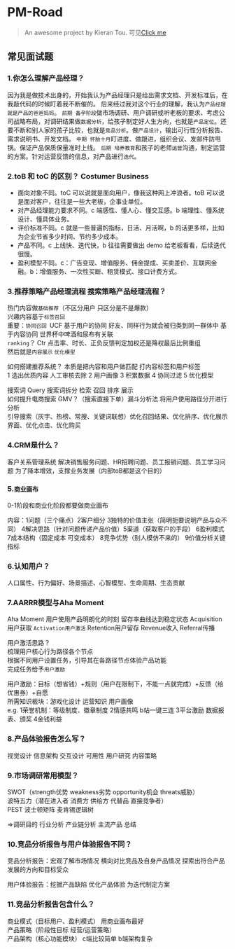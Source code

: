 # PM-Road

> An awesome project by Kieran Tou.
> 可见[Click me](https://kierantou.github.io/PM-Road/)

## 常见面试题

### 1.你怎么理解产品经理？

因为我是做技术出身的，开始我认为产品经理只是给出需求文档、开发标准后，在我敲代码的时候盯着我不断催的。
后来经过我对这个行业的理解，我认为`产品经理就是产品的爸爸妈妈`。
`前期 备孕阶段`做市场调研、用户调研或听老板的要求、考虑公司战略布局，对调研结果做`数据分析`，给孩子制定好人生方向，也就是`产品定位`。还要不断和别人家的孩子比较，也就是`竞品分析`。做`产品设计`，输出可行性分析报告、需求说明书、开发文档。
`中期 怀胎十月`盯进度、做跟进，组织会议、发邮件防甩锅。保证产品保质保量准时上线。
`后期 培养教育`和孩子的老师`运营`沟通，制定运营的方案。针对运营反馈的信息，对产品进行`迭代`。

### 2.toB 和 toC 的区别？ Costumer Business

- 面向对象不同。toC 可以说就是面向用户，像我这种网上冲浪者。toB 可以说是面对客户，往往是一些大老板，企事业单位。
- 对产品经理能力要求不同。c 端感性、懂人心、懂交互感。b 端理性、懂系统设计、懂具体业务。
- 评价标准不同。c 就是一些普遍的指标，日活、月活啊，b 的话更多样，比如为企业节省多少时间、节约多少成本。
- 产品不同。c 上线快、迭代快，b 往往需要做出 demo 给老板看看，后续迭代很慢。
- 盈利模型不同。c：广告变现、增值服务、佣金提成、买卖差价、互联网金融。b：增值服务、一次性买断、租赁模式、接口计费方式。

### 3.推荐策略产品经理流程 搜索策略产品经理流程？

热门内容做`基础推荐`（不区分用户 只区分是不是爆款）</br>
兴趣内容基于`标签召回` </br>
重要：`协同召回 `UCF 基于用户的协同 好友、同样行为就会被归类到同一群体中 基于内容协同 世界杯中啤酒和尿布有关联 </br>
`ranking`？ Ctr 点击率、时长、正负反馈判定加权还是降权最后比例重组</br>
然后就是`内容展示` `优化模型`</br>

如何搭建推荐系统？ 本质是把内容和用户做匹配 打内容标签和用户标签</br> 1 选出优质内容 人工审核去除 2 用户画像 3 积累数据 4 协同过滤 5 优化模型

搜索词 Query 搜索词拆分 检索 召回 排序 展示</br>
如何提升电商搜索 GMV？（搜索直接下单）漏斗分析法 将用户使用路径分开进行分析</br>
引导搜索（灰字、热榜、常搜、关键词联想）优化召回结果、优化排序、优化展示界面、优化点击、优化购买

### 4.CRM是什么？

客户关系管理系统 解决销售服务问题、HR招聘问题、员工报销问题、员工学习问题 为了降本增效，支撑业务发展（内部toB都是这个目的）

### 5.`商业画布`

0-1阶段和商业化阶段都要做商业画布

内容：1问题（三个痛点）2客户细分 3独特的价值主张（简明扼要说明产品与众不同） 4解决思路（针对问题传递产品价值）5渠道（获取客户的手段） 6盈利模式 7成本结构（固定成本 可变成本） 8竞争优势（别人模仿不来的） 9价值分析关键指标


### 6.认知用户？

人口属性、行为偏好、场景描述、心智模型、生命周期、生态贡献

### 7.AARRR模型与Aha Moment

Aha Moment 用户使用产品明朗化的时刻 留存率曲线达到稳定状态
Acquisition用户获取 `Activation用户激活` Retention用户留存 Revenue收入 Referral传播

用户激活思路？</br>梳理用户核心行为路径各个节点</br>根据不同用户设置任务，引导其在各路径节点体验产品功能</br>完成任务给予`用户激励`

用户激励：目标（想省钱）+规则（用户在限制下，不能一点就完成）+反馈（给优惠券）+自愿</br>
所需知识板块：游戏化设计 运营知识 用户画像</br>
e.g. 1荣誉机制：等级制度、徽章制度 2情感共鸣 b站一键三连 3平台激励 数据报表、颁奖 4金钱利益

### 8.产品体验报告怎么写？

视觉设计 信息架构 交互设计 可用性 用户研究 内容策略

### 9.市场调研常用模型？

SWOT（strength优势 weakness劣势 opportunity机会 threats威胁）</br>
波特五力（潜在进入者 消费方 供给方 代替品 直接竞争者）</br>
PEST 波士顿矩阵 麦肯锡逻辑树

=>调研目的 行业分析 产业链分析 主流产品 总结

### 10.竞品分析报告与用户体验报告不同？

竞品分析报告：宏观了解市场情况 横向对比竞品及自身产品情况 探索出符合产品发展的方向和目标受众

用户体验报告：挖掘产品缺陷 优化产品体验 为迭代制定方案

### 11.竞品分析报告包含什么？

商业模式（目标用户、盈利模式） 用商业画布最好</br>
产品策略（阶段性目标 经营/运营策略）</br>
产品架构（核心功能模块） c端比较简单 b端架构复杂
